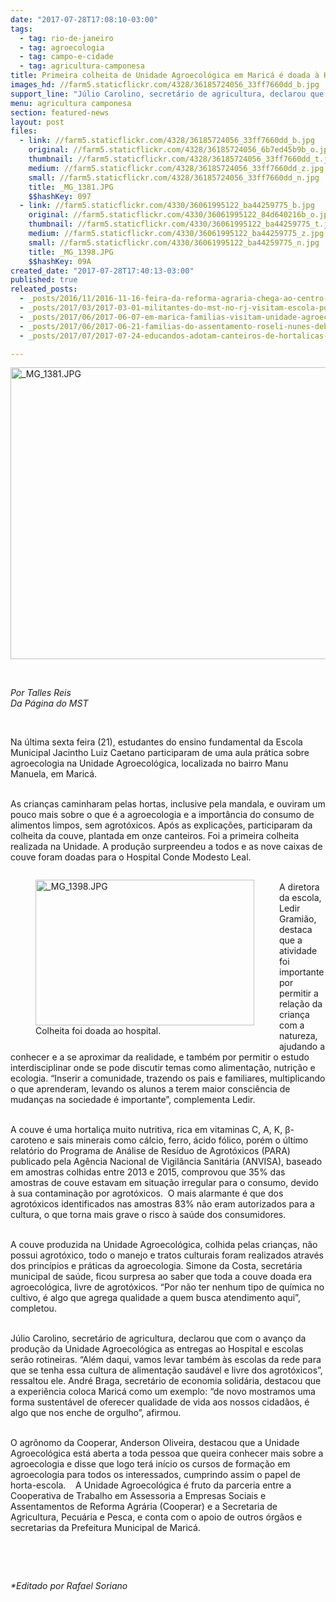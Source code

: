 ```yaml
---
date: "2017-07-28T17:08:10-03:00"
tags:
  - tag: rio-de-janeiro
  - tag: agroecologia
  - tag: campo-e-cidade
  - tag: agricultura-camponesa
title: Primeira colheita de Unidade Agroecológica em Maricá é doada à Hospital Municipal
images_hd: //farm5.staticflickr.com/4328/36185724056_33ff7660dd_b.jpg
support_line: "Júlio Carolino, secretário de agricultura, declarou que as entregas ao Hospital e escolas serão rotineiras."
menu: agricultura camponesa
section: featured-news
layout: post
files:
  - link: //farm5.staticflickr.com/4328/36185724056_33ff7660dd_b.jpg
    original: //farm5.staticflickr.com/4328/36185724056_6b7ed45b9b_o.jpg
    thumbnail: //farm5.staticflickr.com/4328/36185724056_33ff7660dd_t.jpg
    medium: //farm5.staticflickr.com/4328/36185724056_33ff7660dd_z.jpg
    small: //farm5.staticflickr.com/4328/36185724056_33ff7660dd_n.jpg
    title: _MG_1381.JPG
    $$hashKey: 097
  - link: //farm5.staticflickr.com/4330/36061995122_ba44259775_b.jpg
    original: //farm5.staticflickr.com/4330/36061995122_84d640216b_o.jpg
    thumbnail: //farm5.staticflickr.com/4330/36061995122_ba44259775_t.jpg
    medium: //farm5.staticflickr.com/4330/36061995122_ba44259775_z.jpg
    small: //farm5.staticflickr.com/4330/36061995122_ba44259775_n.jpg
    title: _MG_1398.JPG
    $$hashKey: 09A
created_date: "2017-07-28T17:40:13-03:00"
published: true
releated_posts:
  - _posts/2016/11/2016-11-16-feira-da-reforma-agraria-chega-ao-centro-do-rio-com-produtos-saudaveis.md
  - _posts/2017/03/2017-03-01-militantes-do-mst-no-rj-visitam-escola-popular-egidio-brunetto-da-bahia.md
  - _posts/2017/06/2017-06-07-em-marica-familias-visitam-unidade-agroecologica.md
  - _posts/2017/06/2017-06-21-familias-do-assentamento-roseli-nunes-debatem-desenvolvimento-da-producao-de-alimentos.md
  - _posts/2017/07/2017-07-24-educandos-adotam-canteiros-de-hortalicas-no-rio-grande-do-sul.md

---
```

<p><img alt="_MG_1381.JPG" height="467" src="//farm5.staticflickr.com/4328/36185724056_33ff7660dd_b.jpg" width="700" /></p>

<p>&nbsp;</p>

<p><em>Por Talles Reis<br />
Da P&aacute;gina do MST</em></p>

<p>&nbsp;</p>

<p>Na &uacute;ltima sexta feira (21), estudantes do ensino fundamental da Escola Municipal Jacintho Luiz Caetano participaram de uma aula pr&aacute;tica sobre agroecologia na Unidade Agroecol&oacute;gica, localizada no bairro Manu Manuela, em Maric&aacute;.</p>

<p><br />
As crian&ccedil;as caminharam pelas hortas, inclusive pela mandala, e ouviram um pouco mais sobre o que &eacute; a agroecologia e a import&acirc;ncia do consumo de alimentos limpos, sem agrot&oacute;xicos. Ap&oacute;s as explica&ccedil;&otilde;es, participaram da colheita da couve, plantada em onze canteiros. Foi a primeira colheita realizada na Unidade. A produ&ccedil;&atilde;o surpreendeu a todos e as nove caixas de couve foram doadas para o Hospital Conde Modesto Leal.</p>

<figure class="image" style="float:left"><img alt="_MG_1398.JPG" height="233" src="//farm5.staticflickr.com/4330/36061995122_ba44259775_b.jpg" width="350" />
<figcaption>Colheita foi doada ao hospital.</figcaption>
</figure>

<p><br />
A diretora da escola, Ledir Grami&atilde;o, destaca que a atividade foi importante por permitir a rela&ccedil;&atilde;o da crian&ccedil;a com a natureza, ajudando a conhecer e a se aproximar da realidade, e tamb&eacute;m por permitir o estudo interdisciplinar onde se pode discutir temas como alimenta&ccedil;&atilde;o, nutri&ccedil;&atilde;o e ecologia. &ldquo;Inserir a comunidade, trazendo os pais e familiares, multiplicando o que aprenderam, levando os alunos a terem maior consci&ecirc;ncia de mudan&ccedil;as na sociedade &eacute; importante&rdquo;, complementa Ledir.</p>

<p><br />
A couve &eacute; uma hortali&ccedil;a muito nutritiva, rica em vitaminas C, A, K, &beta;-caroteno e sais minerais como c&aacute;lcio, ferro, &aacute;cido f&oacute;lico, por&eacute;m o &uacute;ltimo relat&oacute;rio do Programa de An&aacute;lise de Res&iacute;duo de Agrot&oacute;xicos (PARA) publicado pela Ag&ecirc;ncia Nacional de Vigil&acirc;ncia Sanit&aacute;ria (ANVISA), baseado em amostras colhidas entre 2013 e 2015, comprovou que 35% das amostras de couve estavam em situa&ccedil;&atilde;o irregular para o consumo, devido &agrave; sua contamina&ccedil;&atilde;o por agrot&oacute;xicos.&nbsp; O mais alarmante &eacute; que dos agrot&oacute;xicos identificados nas amostras 83% n&atilde;o eram autorizados para a cultura, o que torna mais grave o risco &agrave; sa&uacute;de dos consumidores.</p>

<p><br />
A couve produzida na Unidade Agroecol&oacute;gica, colhida pelas crian&ccedil;as, n&atilde;o possui agrot&oacute;xico, todo o manejo e tratos culturais foram realizados atrav&eacute;s dos princ&iacute;pios e pr&aacute;ticas da agroecologia. Simone da Costa, secret&aacute;ria municipal de sa&uacute;de, ficou surpresa ao saber que toda a couve doada era agroecol&oacute;gica, livre de agrot&oacute;xicos. &ldquo;Por n&atilde;o ter nenhum tipo de qu&iacute;mica no cultivo, &eacute; algo que agrega qualidade a quem busca atendimento aqui&rdquo;, completou.</p>

<p><br />
J&uacute;lio Carolino, secret&aacute;rio de agricultura, declarou que com o avan&ccedil;o da produ&ccedil;&atilde;o da Unidade Agroecol&oacute;gica as entregas ao Hospital e escolas ser&atilde;o rotineiras. &ldquo;Al&eacute;m daqui, vamos levar tamb&eacute;m &agrave;s escolas da rede para que se tenha essa cultura de alimenta&ccedil;&atilde;o saud&aacute;vel e livre dos agrot&oacute;xicos&rdquo;, ressaltou ele. Andr&eacute; Braga, secret&aacute;rio de economia solid&aacute;ria, destacou que a experi&ecirc;ncia coloca Maric&aacute; como um exemplo: &ldquo;de novo mostramos uma forma sustent&aacute;vel de oferecer qualidade de vida aos nossos cidad&atilde;os, &eacute; algo que nos enche de orgulho&rdquo;, afirmou.</p>

<p><br />
O agr&ocirc;nomo da Cooperar, Anderson Oliveira, destacou que a Unidade Agroecol&oacute;gica est&aacute; aberta a toda pessoa que queira conhecer mais sobre a agroecologia e disse que logo ter&aacute; in&iacute;cio os cursos de forma&ccedil;&atilde;o em agroecologia para todos os interessados, cumprindo assim o papel de horta-escola.&nbsp;&nbsp; &nbsp;A Unidade Agroecol&oacute;gica &eacute; fruto da parceria entre a Cooperativa de Trabalho em Assessoria a Empresas Sociais e Assentamentos de Reforma Agr&aacute;ria (Cooperar) e a Secretaria de Agricultura, Pecu&aacute;ria e Pesca, e conta com o apoio de outros &oacute;rg&atilde;os e secretarias da Prefeitura Municipal de Maric&aacute;.</p>

<p>&nbsp;</p>

<p>&nbsp;</p>

<p><em>*Editado por Rafael Soriano</em></p>
